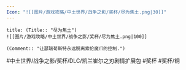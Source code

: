 ```yaml
---
Icon: "![[图片/游戏攻略/中土世界/战争之影/奖杯/尽为焦土.png|30]]"
---
```

```ad-common-bronze-trophy
title: (Title:: "尽为焦土")
![[图片/游戏攻略/中土世界/战争之影/奖杯/尽为焦土.png|100]]

(Comment:: "让瑟瑞苟斯特永远脱离索伦魔爪的控制.")
```

#中土世界/战争之影/奖杯/DLC/凯兰崔尔之刃剧情扩展包 #奖杯 #奖杯/铜
